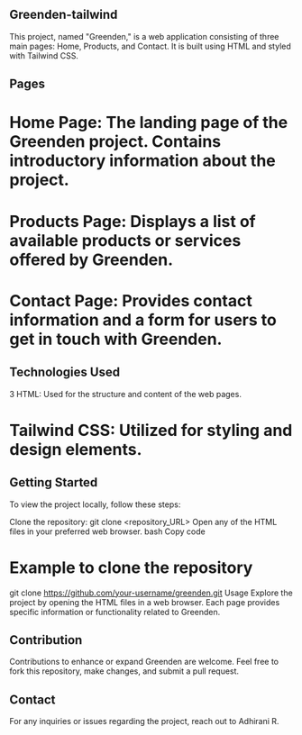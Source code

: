 ## Greenden-tailwind

This project, named "Greenden," is a web application consisting of three main pages: Home, Products, and Contact. It is built using HTML and styled with Tailwind CSS.

## Pages

# Home Page: The landing page of the Greenden project. Contains introductory information about the project.
# Products Page: Displays a list of available products or services offered by Greenden.
# Contact Page: Provides contact information and a form for users to get in touch with Greenden.

## Technologies Used

3 HTML: Used for the structure and content of the web pages.
# Tailwind CSS: Utilized for styling and design elements.

## Getting Started

To view the project locally, follow these steps:

Clone the repository: git clone <repository_URL>
Open any of the HTML files in your preferred web browser.
bash
Copy code
# Example to clone the repository
git clone https://github.com/your-username/greenden.git
Usage
Explore the project by opening the HTML files in a web browser. Each page provides specific information or functionality related to Greenden.

## Contribution

Contributions to enhance or expand Greenden are welcome. Feel free to fork this repository, make changes, and submit a pull request.

## Contact

For any inquiries or issues regarding the project, reach out to Adhirani R.
